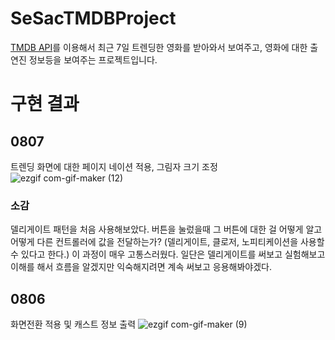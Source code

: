 # SeSacTMDBProject
<a href="https://developers.themoviedb.org/3/getting-started">TMDB API</a>를 이용해서 최근 7일 트렌딩한 영화를 받아와서 보여주고, 영화에 대한 출연진 정보등을 보여주는 프로젝트입니다.


# 구현 결과
## 0807
트렌딩 화면에 대한 페이지 네이션 적용, 그림자 크기 조정
![ezgif com-gif-maker (12)](https://user-images.githubusercontent.com/50474006/183284101-4802a369-ec01-4505-9f17-2b91ce89ccd2.gif)

### 소감
델리게이트 패턴을 처음 사용해보았다. 버튼을 눌렀을때 그 버튼에 대한 걸 어떻게 알고 어떻게 다른 컨트롤러에 값을 전달하는가? (델리게이트, 클로저, 노피티케이션을 사용할 수 있다고 한다.) 이 과정이 매우 고통스러웠다. 일단은 델리게이트를 써보고 실험해보고 이해를 해서 흐름을 알겠지만 익숙해지려면 계속 써보고 응용해봐야겠다.

## 0806
화면전환 적용 및 캐스트 정보 출력
![ezgif com-gif-maker (9)](https://user-images.githubusercontent.com/50474006/183284116-4e9305f1-b887-437f-a775-9aaeb3d3752b.gif)

